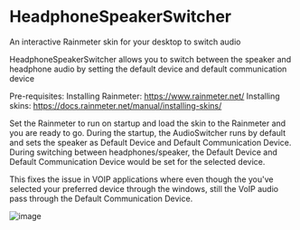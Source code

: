 # HeadphoneSpeakerSwitcher
An interactive Rainmeter skin for your desktop to switch audio

HeadphoneSpeakerSwitcher allows you to switch between the speaker and headphone audio by setting the default device and default communication device

Pre-requisites:
Installing Rainmeter: https://www.rainmeter.net/
Installing skins: https://docs.rainmeter.net/manual/installing-skins/

Set the Rainmeter to run on startup and load the skin to the Rainmeter and you are ready to go.
During the startup, the AudioSwitcher runs by default and sets the speaker as Default Device and Default Communication Device. During switching between headphones/speaker, the Default Device and Default Communication Device would be set for the selected device.

This fixes the issue in VOIP applications where even though the you've selected your preferred device through the windows, still the VoIP audio pass through the Default Communication Device.

![image](https://github.com/user-attachments/assets/c807b552-544f-47fa-949e-141245e7bb85)
